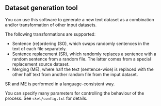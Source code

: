 ## Dataset generation tool

You can use this software to generate a new text dataset as a combination and/or transformation of other input datasets.

The following transformations are supported:
- Sentence (re)ordering (SO), which swaps randomly sentences in the text of each file separately.
- Sentence replacement (SR), which randomly replaces a sentence with a random sentence from a random file. The latter comes from a special replacement source dataset.
- Merging (ME), where half the text (sentence-wise) is replaced with the other half text from another random file from the input dataset.

SR and ME is performed in a language-consistent way.

You can specify many parameters for controlling the behaviour of the process.
See `skel/config.txt` for details.
